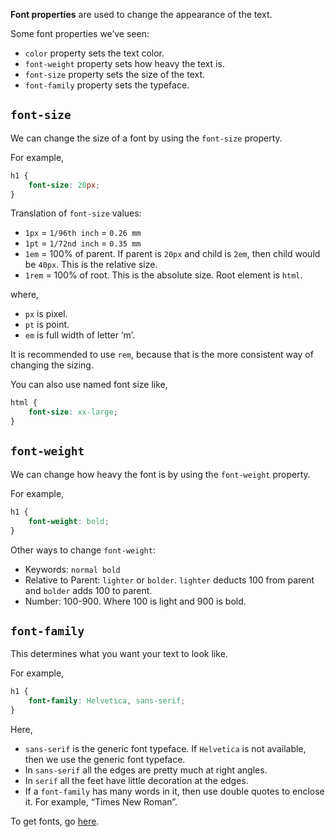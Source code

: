 **Font properties** are used to change the appearance of the text.

Some font properties we’ve seen:
- `color` property sets the text color.
- `font-weight` property sets how heavy the text is.
- `font-size` property sets the size of the text.
- `font-family` property sets the typeface.

## `font-size` 

We can change the size of a font by using the `font-size` property.

For example,
```css
h1 {
	font-size: 20px;
}
```

Translation of `font-size` values:
- `1px` = `1/96th inch` = `0.26 mm`
- `1pt` = `1/72nd inch` = `0.35 mm`
- `1em` = 100% of parent. If parent is `20px` and child is `2em`, then child would be `40px`. This is the relative size.
- `1rem` = 100% of root. This is the absolute size. Root element is `html`.

where,
- `px` is pixel.
- `pt` is point.
- `em` is full width of letter ‘m’.

It is recommended to use `rem`, because that is the more consistent way of changing the sizing.

You can also use named font size like, 

```css
html {
	font-size: xx-large;
}
```

## `font-weight`

We can change how heavy the font is by using the `font-weight` property.

For example,
```css
h1 {
	font-weight: bold;
}
```

Other ways to change `font-weight`:
- Keywords: `normal bold`
- Relative to Parent: `lighter` or `bolder`. `lighter` deducts 100 from parent and `bolder` adds 100 to parent.
- Number: 100-900. Where 100 is light and 900 is bold.

## `font-family`

This determines what you want your text to look like.

For example,
```css
h1 {
	font-family: Helvetica, sans-serif;
}
```

Here,
- `sans-serif` is the generic font typeface. If `Helvetica` is not available, then we use the generic font typeface.
- In `sans-serif` all the edges are pretty much at right angles.
- In `serif` all the feet have little decoration at the edges.
- If a `font-family` has many words in it, then use double quotes to enclose it. For example, “Times New Roman”.

To get fonts, go [here](https://fonts.google.com/).